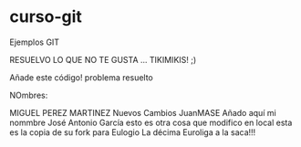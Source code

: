 # curso-git
Ejemplos GIT


RESUELVO LO QUE NO TE GUSTA ... TIKIMIKIS! ;)




Añade este código!
problema resuelto 





NOmbres:

MIGUEL PEREZ MARTINEZ
Nuevos Cambios JuanMASE
Añado aquí mi nommbre José Antonio García
esto es otra cosa que modifico en local
esta es la copia de su fork para Eulogio
La décima Euroliga a la saca!!!

